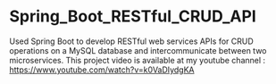 # Spring_Boot_RESTful_CRUD_API
Used Spring Boot to develop RESTful web services APIs for CRUD operations on a MySQL database and intercommunicate between two microservices.
This project video is available at my youtube channel :  https://www.youtube.com/watch?v=k0VaDIydgKA
